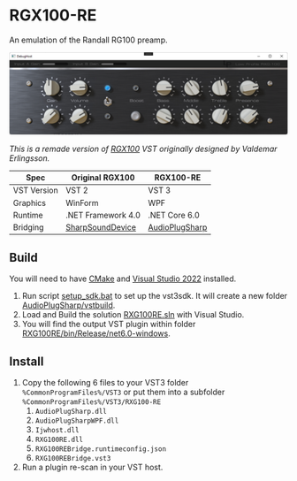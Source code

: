 # RGX100-RE

An emulation of the Randall RG100 preamp.

![screenshot](img/screenshot.png)

*This is a remade version of [RGX100](https://github.com/ValdemarOrn/SharpSoundPlugins) VST originally designed by Valdemar Erlingsson.*

| Spec  | Original RGX100 | RGX100-RE |
| --- | ---|---|
| VST Version | VST 2 | VST 3 |
| Graphics | WinForm | WPF |
| Runtime | .NET Framework 4.0 | .NET Core 6.0 |
| Bridging | [SharpSoundDevice](https://github.com/ValdemarOrn/SharpSoundDevice) | [AudioPlugSharp](https://github.com/xuan25/AudioPlugSharp) |

## Build

You will need to have [CMake](https://cmake.org) and [Visual Studio 2022](https://visualstudio.microsoft.com/) installed.

1. Run script [setup_sdk.bat](setup_sdk.bat) to set up the vst3sdk. It will create a new folder [AudioPlugSharp/vstbuild](AudioPlugSharp/vstbuild).
2. Load and Build the solution [RXG100RE.sln](RXG100RE.sln) with Visual Studio.
3. You will find the output VST plugin within folder [RXG100RE/bin/Release/net6.0-windows](RXG100RE/bin/Release/net6.0-windows).

## Install

1. Copy the following 6 files to your VST3 folder `%CommonProgramFiles%/VST3` or put them into a subfolder `%CommonProgramFiles%/VST3/RXG100-RE`
   1. `AudioPlugSharp.dll`
   2. `AudioPlugSharpWPF.dll`
   3. `Ijwhost.dll`
   4. `RXG100RE.dll`
   5. `RXG100REBridge.runtimeconfig.json`
   6. `RXG100REBridge.vst3`
2. Run a plugin re-scan in your VST host.
